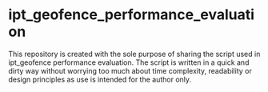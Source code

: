 # ipt_geofence_performance_evaluation

This repository is created with the sole purpose of sharing the script used in ipt_geofence performance evaluation.
The script is written in a quick and dirty way without worrying too much about time complexity, readability or design principles as use is intended for the author only.
